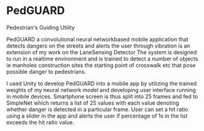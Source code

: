 # PedGUARD
Pedestrian's Guiding Utility

PedGUARD a convolutional neural networkbased mobile application that detects
dangers on the streets and alerts the user through vibration is an extension of my
work on the LaneSensing Detector The system is designed to run in a realtime
environment and is trained to detect a number of objects ie manholes
construction sites the starting point of crosswalk etc that pose possible danger
to pedestrians. 

I used Unity to develop PedGUARD into a mobile app by utilizing the trained weights of
my neural network model and developing user interface running in 
mobile devices. Smartphone screen is thus split into 25 frames
and fed to SimpleNet which returns a list of 25 values with each value denoting whether
danger is detected in a particular frame. User can set a hit ratio using a slider in the app
and alerts the user if percentage of 1s in the list exceeds the hit ratio value.
